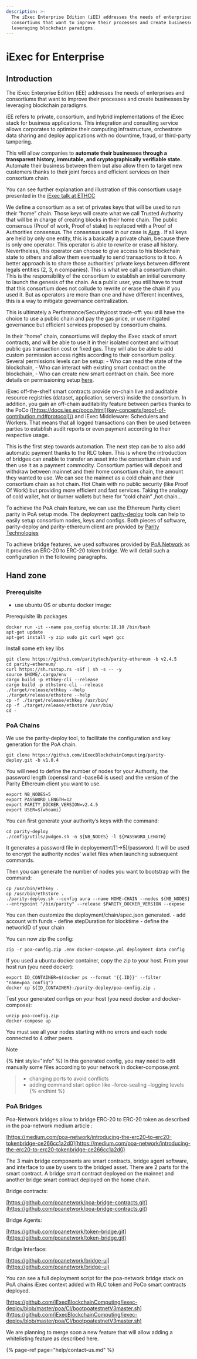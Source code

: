 ```yaml
---
description: >-
  The iExec Enterprise Edition (iEE) addresses the needs of enterprises and
  consortiums that want to improve their processes and create businesses by
  leveraging blockchain paradigms.
---
```


# iExec for Enterprise

## Introduction

The iExec Enterprise Edition \(iEE\) addresses the needs of enterprises and consortiums that want to improve their processes and create businesses by leveraging blockchain paradigms.

iEE refers to private, consortium, and hybrid implementations of the iExec stack for business applications. This integration and consulting service allows corporates to optimize their computing infrastructure, orchestrate data sharing and deploy applications with no downtime, fraud, or third-party tampering.

This will allow companies to **automate their businesses through a transparent history, immutable, and cryptographically verifiable state.** Automate their business between them but also allow them to target new customers thanks to their joint forces and efficient services on their consortium chain.

You can see further explanation and illustration of this consortium usage presented in the [iExec talk at ETHCC](https://github.com/iExecBlockchainComputing/iexec-deploy/blob/master/poa/slides/README.md/)

We define a consortium as a set of privates keys that will be used to run their “home” chain. Those keys will create what we call Trusted Authority that will be in charge of creating blocks in their home chain. The public consensus \(Proof of work, Proof of stake\) is replaced with a Proof of Authorities consensus. The consensus used in our case is [Aura](https://wiki.parity.io/Aura) . If all keys are held by only one entity, this is a basically a private chain, because there is only one operator. This operator is able to rewrite or erase all history. Nevertheless, this operator can choose to give access to his blockchain state to others and allow them eventually to send transactions to it too. A better approach is to share those authorities’ private keys between different legals entities \(2, 3, n companies\). This is what we call a consortium chain. This is the responsibility of the consortium to establish an initial ceremony to launch the genesis of the chain. As a public user, you still have to trust that this consortium does not collude to rewrite or erase the chain if you used it. But as operators are more than one and have different incentives, this is a way to mitigate governance centralization.

This is ultimately a Performance/Security/cost trade-off: you still have the choice to use a public chain and pay the gas price, or use mitigated governance but efficient services proposed by consortium chains.

In their “home” chain, consortiums will deploy the iExec stack of smart contracts, and will be able to use it in their isolated context and without public gas transaction cost or fixed gas. They will also be able to add custom permission access rights according to their consortium policy. Several permissions levels can be setup: - Who can read the state of the blockchain, - Who can interact with existing smart contract on the blockchain, - Who can create new smart contract on chain. See more details on permissioning setup [here](https://wiki.parity.io/Permissioning).

iExec off-the-shelf smart contracts provide on-chain live and auditable resource registries \(dataset, application, servers\) inside the consortium. In addition, you gain an off-chain auditability feature between parties thanks to the PoCo \([https://docs.iex.ec/poco.html](key-concepts/proof-of-contribution.md#protocol)\) and iExec Middleware: Schedulers and Workers. That means that all logged transactions can then be used between parties to establish audit reports or even payment according to their respective usage.

This is the first step towards automation. The next step can be to also add automatic payment thanks to the RLC token. This is where the introduction of bridges can enable to transfer an asset into the consortium chain and then use it as a payment commodity. Consortium parties will deposit and withdraw between mainnet and their home consortium chain, the amount they wanted to use. We can see the mainnet as a cold chain and their consortium chain as hot chain. Hot Chain with no public security \(like Proof Of Work\) but providing more efficient and fast services. Taking the analogy of cold wallet, hot or burner wallets but here for “cold chain” ,hot chain…

To achieve the PoA chain feature, we can use the Ethereum Parity client parity in PoA setup mode. The deployment [parity-deploy](https://github.com/paritytech/parity-deploy/) tools can help to easily setup consortium nodes, keys and configs. Both pieces of software, parity-deploy and parity-ethereum client are provided by [Parity Technologies](https://github.com/paritytech/)

To achieve bridge features, we used softwares provided by [PoA Network](https://github.com/poanetwork/) as it provides an ERC-20 to ERC-20 token bridge. We will detail such a configuration in the following paragraphs.

## Hand zone

### Prerequisite

* use ubuntu OS or ubuntu docker image:

Prerequisite lib packages

```text
docker run -it --name poa_config ubuntu:18.10 /bin/bash
apt-get update
apt-get install -y zip sudo git curl wget gcc
```

Install some eth key libs

```text
git clone https://github.com/paritytech/parity-ethereum -b v2.4.5
cd parity-ethereum/
curl https://sh.rustup.rs -sSf | sh -s -- -y
source $HOME/.cargo/env
cargo build -p ethkey-cli --release
cargo build -p ethstore-cli --release
./target/release/ethkey --help
./target/release/ethstore --help
cp -f ./target/release/ethkey /usr/bin/
cp -f ./target/release/ethstore /usr/bin/
cd -
```

### PoA Chains

We use the parity-deploy tool, to facilitate the configuration and key generation for the PoA chain.

```text
git clone https://github.com/iExecBlockchainComputing/parity-deploy.git -b v1.0.4
```

You will need to define the number of nodes for your Authority, the password length \(openssl rand -base64 is used\) and the version of the Parity Ethereum client you want to use.

```text
export NB_NODES=5
export PASSWORD_LENGTH=12
export PARITY_DOCKER_VERSION=v2.4.5
export USER=$(whoami)
```

You can first generate your authority’s keys with the command:

```text
cd parity-deploy
./config/utils/pwdgen.sh -n ${NB_NODES} -l ${PASSWORD_LENGTH}
```

It generates a password file in deployement/\[1-&gt;5\]/password. It will be used to encrypt the authority nodes’ wallet files when launching subsequent commands.

Then you can generate the number of nodes you want to bootstrap with the command:

```text
cp /usr/bin/ethkey .
cp /usr/bin/ethstore .
./parity-deploy.sh --config aura --name HOME-CHAIN --nodes ${NB_NODES} --entrypoint "/bin/parity" --release $PARITY_DOCKER_VERSION --expose
```

You can then customize the deployment/chain/spec.json generated. - add account with funds - define stepDuration for blocktime - define the networkID of your chain

You can now zip the config:

```text
zip -r poa-config.zip .env docker-compose.yml deployment data config
```

If you used a ubuntu docker container, copy the zip to your host. From your host run \(you need docker\):

```text
export ID_CONTAINER=$(docker ps --format '{{.ID}}' --filter "name=poa_config")
docker cp ${ID_CONTAINER}:/parity-deploy/poa-config.zip .
```

Test your generated configs on your host \(you need docker and docker-compose\):

```text
unzip poa-config.zip
docker-compose up
```

You must see all your nodes starting with no errors and each node connected to 4 other peers.

Note

{% hint style="info" %}
In this generated config, you may need to edit manually some files according to your network in docker-compose.yml:

> * changing ports to avoid conflicts
> * adding command start option like –force-sealing –logging levels
{% endhint %}

### PoA Bridges

Poa-Network bridges allow to bridge ERC-20 to ERC-20 token as described in the poa-network medium article :

[https://medium.com/poa-network/introducing-the-erc20-to-erc20-tokenbridge-ce266cc1a2d0](https://medium.com/poa-network/introducing-the-erc20-to-erc20-tokenbridge-ce266cc1a2d0)

The 3 main bridge components are smart contracts, bridge agent software, and interface to use by users to the bridged asset. There are 2 parts for the smart contract. A bridge smart contract deployed on the mainnet and another bridge smart contract deployed on the home chain.

Bridge contracts:

[https://github.com/poanetwork/poa-bridge-contracts.git](https://github.com/poanetwork/poa-bridge-contracts.git)

Bridge Agents:

[https://github.com/poanetwork/token-bridge.git](https://github.com/poanetwork/token-bridge.git)

Bridge Interface:

[https://github.com/poanetwork/bridge-ui](https://github.com/poanetwork/bridge-ui)

You can see a full deployment script for the poa-network bridge stack on PoA chains iExec context added with RLC token and PoCo smart contracts deployed.

[https://github.com/iExecBlockchainComputing/iexec-deploy/blob/master/poa/CI/bootpoatestnetV3master.sh](https://github.com/iExecBlockchainComputing/iexec-deploy/blob/master/poa/CI/bootpoatestnetV3master.sh)

We are planning to merge soon a new feature that will allow adding a whitelisting feature as described here.

{% page-ref page="help/contact-us.md" %}





